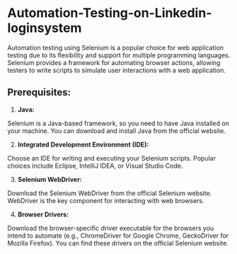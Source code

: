 # Automation-Testing-on-Linkedin-loginsystem

Automation testing using Selenium is a popular choice for web application testing due to its flexibility and support for multiple programming languages. Selenium provides a framework for automating browser actions, allowing testers to write scripts to simulate user interactions with a web application. 

## Prerequisites:

  1. **Java:**
  
  Selenium is a Java-based framework, so you need to have Java installed on your machine. You can download and install Java from the official website.
  
  2. **Integrated Development Environment (IDE):**
  
  Choose an IDE for writing and executing your Selenium scripts. Popular choices include Eclipse, IntelliJ IDEA, or Visual Studio Code.
  
  3. **Selenium WebDriver:**
  
  Download the Selenium WebDriver from the official Selenium website. WebDriver is the key component for interacting with web browsers.
  
  4. **Browser Drivers:**
  
  Download the browser-specific driver executable for the browsers you intend to automate (e.g., ChromeDriver for Google Chrome, GeckoDriver for Mozilla Firefox). 
  You can   find these drivers on the official Selenium website.
